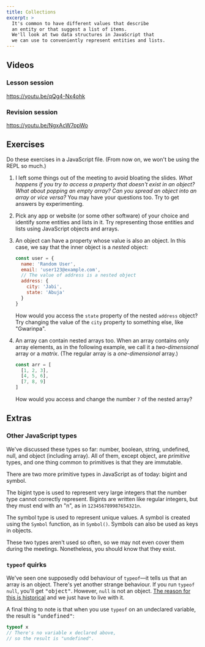 ```yaml
---
title: Collections
excerpt: >
  It's common to have different values that describe
  an entity or that suggest a list of items.
  We'll look at two data structures in JavaScript that
  we can use to conveniently represent entities and lists.
---
```


## Videos

### Lesson session

https://youtu.be/qQg4-Nx4ohk

### Revision session

https://youtu.be/NgxAcW7ppWo

## Exercises

Do these exercises in a JavaScript file. (From now on, we won't be using the REPL so much.)

1. I left some things out of the meeting to avoid bloating the slides. <i>What happens if you try to access a property that doesn't exist in an object? What about popping an empty array? Can you spread an object into an array or vice versa?</i> You may have your questions too. Try to get answers by experimenting.

1. Pick any app or website (or some other software) of your choice and identify some entities and lists in it. Try representing those entities and lists using JavaScript objects and arrays.

1. An object can have a property whose value is also an object. In this case, we say that the inner object is a <i>nested</i> object:

    ```js
    const user = {
      name: 'Random User',
      email: 'user123@example.com',
      // The value of address is a nested object
      address: {
        city: 'Jabi',
        state: 'Abuja'
      }
    }
    ```

    How would you access the `state` property of the nested `address` object? Try changing the value of the `city` property to something else, like "Gwarinpa".

1. An array can contain nested arrays too. When an array contains only array elements, as in the following example, we call it a <i>two-dimensional</i> array or a <i>matrix</i>. (The regular array is a <i>one-dimensional</i> array.)

    ```js
    const arr = [
      [1, 2, 3],
      [4, 5, 6],
      [7, 8, 9]
    ]
    ```

    How would you access and change the number `7` of the nested array?

## Extras

### Other JavaScript types

We've discussed these types so far: number, boolean,
string, undefined, null, and object (including array).
All of them, except object, are <i>primitive</i> types,
and one thing common to primitives is that they are immutable.

There are two more primitive types in JavaScript as of today: bigint and symbol.

The bigint type is used to represent very large integers
that the number type cannot correctly represent.
Bigints are written like regular integers, but they must end with an "n",
as in `123456789987654321n`.

The symbol type is used to represent unique values.
A symbol is created using the `Symbol` function,
as in `Symbol()`. Symbols can also be used as keys in objects.

These two types aren't used so often, so we may not even
cover them during the meetings. Nonetheless, you should know that they exist.

### `typeof` quirks

We've seen one supposedly odd behaviour of `typeof`&mdash;it
tells us that an array is an object. There's yet another strange behaviour.
If you run `typeof null`, you'll get <samp>"object"</samp>.
However, `null` is not an object. [The reason for this is historical](https://developer.mozilla.org/en-US/docs/Web/JavaScript/Reference/Operators/typeof#typeof_null)
and we just have to live with it.

A final thing to note is that when you use `typeof` on an undeclared variable, the result is <samp>"undefined"</samp>:

```js
typeof x
// There's no variable x declared above,
// so the result is "undefined".
```
